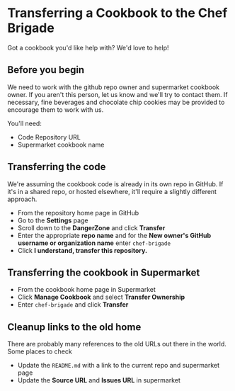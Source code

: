 # Transferring a Cookbook to the Chef Brigade

Got a cookbook you'd like help with? We'd love to help!

## Before you begin

We need to work with the github repo owner and supermarket cookbook owner. If you aren't this person, let us know and we'll try to contact them. If necessary, fine beverages and chocolate chip cookies may be provided to encourage them to work with us.

You'll need:

- Code Repository URL
- Supermarket cookbook name

## Transferring the code

We're assuming the cookbook code is already in its own repo in GitHub. If it's in a shared repo, or hosted elsewhere, it'll require a slightly different approach.


- From the repository home page in GitHub
- Go to the **Settings** page
- Scroll down to the **DangerZone** and click **Transfer**
- Enter the appropriate **repo name** and for the **New owner's GitHub username or organization name** enter `chef-brigade`
- Click **I understand, transfer this repository.**


## Transferring the cookbook in Supermarket

- From the cookbook home page in Supermarket
- Click **Manage Cookbook** and select **Transfer Ownership**
- Enter `chef-brigade` and click **Transfer**


## Cleanup links to the old home

There are probably many references to the old URLs out there in the world. Some places to check

- Update the `README.md` with a link to the current repo and supermarket page
- Update the **Source URL** and **Issues URL** in supermarket
